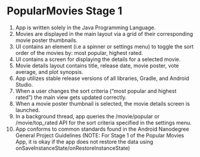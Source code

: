 # PopularMovies Stage 1
1. App is written solely in the Java Programming Language.
2. Movies are displayed in the main layout via a grid of their corresponding movie poster thumbnails.
3. UI contains an element (i.e a spinner or settings menu) to toggle the sort order of the movies by: most popular, highest rated.
4. UI contains a screen for displaying the details for a selected movie.
5. Movie details layout contains title, release date, movie poster, vote average, and plot synopsis.
6. App utilizes stable release versions of all libraries, Gradle, and Android Studio.
7. When a user changes the sort criteria (“most popular and highest rated”) the main view gets updated correctly.
8. When a movie poster thumbnail is selected, the movie details screen is launched.
9. In a background thread, app queries the /movie/popular or /movie/top_rated API for the sort criteria specified in the settings menu.
10. App conforms to common standards found in the Android Nanodegree General Project Guidelines (NOTE: For Stage 1 of the Popular Movies App, it is okay if the app does not restore the data using onSaveInstanceState/onRestoreInstanceState)
